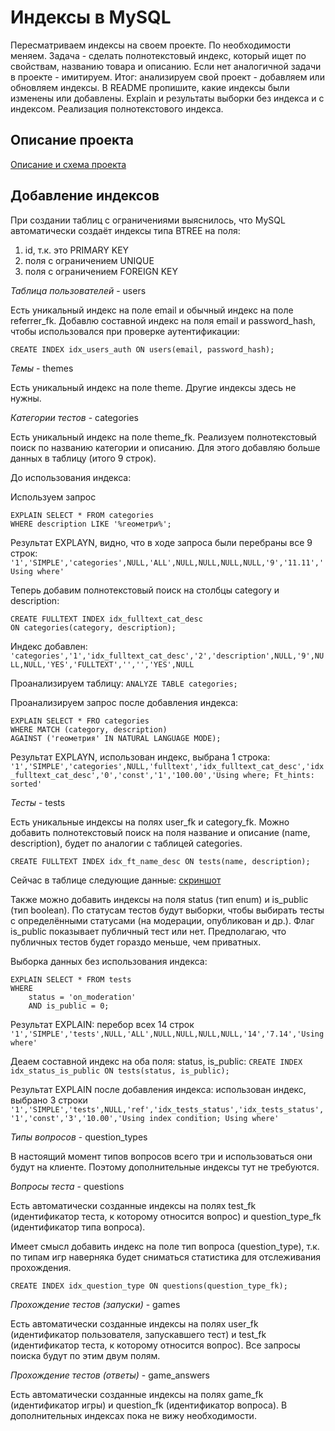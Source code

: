 # Индексы в MySQL

Пересматриваем индексы на своем проекте. По необходимости меняем.
Задача - сделать полнотекстовый индекс, который ищет по свойствам, названию товара и описанию. 
Если нет аналогичной задачи в проекте - имитируем.
Итог: анализируем свой проект - добавляем или обновляем индексы.
В README пропишите, какие индексы были изменены или добавлены.
Explain и результаты выборки без индекса и с индексом.
Реализация полнотекстового индекса.

## Описание проекта

[Описание и схема проекта](22_task_new.md)

## Добавление индексов

При создании таблиц с ограничениями выяснилось, что MySQL автоматически создаёт индексы типа BTREE на поля:
1. id, т.к. это PRIMARY KEY
1. поля с ограничением UNIQUE
1. поля с ограничением FOREIGN KEY

*Таблица пользователей* - users

Есть уникальный индекс на поле email и обычный индекс на поле referrer_fk.
Добавлю составной индекс на поля email и password_hash, чтобы использовался при проверке аутентификации:

`CREATE INDEX idx_users_auth ON users(email, password_hash);`

*Темы* - themes

Есть уникальный индекс на поле theme.
Другие индексы здесь не нужны.

*Категории тестов* - categories

Есть уникальный индекс на поле theme_fk.
Реализуем полнотекстовый поиск по названию категории и описанию.
Для этого добавляю больше данных в таблицу (итого 9 строк).

До использования индекса:

Используем запрос
```
EXPLAIN SELECT * FROM categories
WHERE description LIKE '%геометри%';
```

Результат EXPLAYN, видно, что в ходе запроса были перебраны все 9 строк:
`'1','SIMPLE','categories',NULL,'ALL',NULL,NULL,NULL,NULL,'9','11.11','Using where'`

Теперь добавим полнотекстовый поиск на столбцы category и description:
```
CREATE FULLTEXT INDEX idx_fulltext_cat_desc 
ON categories(category, description);
```

Индекс добавлен:
`'categories','1','idx_fulltext_cat_desc','2','description',NULL,'9',NULL,NULL,'YES','FULLTEXT','','','YES',NULL`

Проанализируем таблицу:
`ANALYZE TABLE categories;`

Проанализируем запрос после добавления индекса:
```
EXPLAIN SELECT * FRO categories
WHERE MATCH (category, description) 
AGAINST ('геометрия' IN NATURAL LANGUAGE MODE);
```

Результат EXPLAYN, использован индекс, выбрана 1 строка:
`'1','SIMPLE','categories',NULL,'fulltext','idx_fulltext_cat_desc','idx_fulltext_cat_desc','0','const','1','100.00','Using where; Ft_hints: sorted'`

*Тесты* - tests

Есть уникальные индексы на полях user_fk и category_fk.
Можно добавить полнотекстовый поиск на поля название и описание (name, description), будет по аналогии с таблицей categories.

`CREATE FULLTEXT INDEX idx_ft_name_desc ON tests(name, description);`

Сейчас в таблице следующие данные: [скриншот](/images/tests_table.jpg)

Также можно добавить индексы на поля status (тип enum) и is_public (тип boolean).
По статусам тестов будут выборки, чтобы выбирать тесты с определёнными статусами (на модерации, опубликован и др.).
Флаг is_public показывает публичный тест или нет. Предполагаю, что публичных тестов будет гораздо меньше, чем приватных.

Выборка данных без использования индекса:

```
EXPLAIN SELECT * FROM tests 
WHERE 
	status = 'on_moderation'
    AND is_public = 0;
```

Результат EXPLAIN: перебор всех 14 строк
`'1','SIMPLE','tests',NULL,'ALL',NULL,NULL,NULL,NULL,'14','7.14','Using where'`

Деаем составной индекс на оба поля: status, is_public:
`CREATE INDEX idx_status_is_public ON tests(status, is_public);` 

Результат EXPLAIN после добавления индекса: использован индекс, выбрано 3 строки
`'1','SIMPLE','tests',NULL,'ref','idx_tests_status','idx_tests_status','1','const','3','10.00','Using index condition; Using where'`

*Типы вопросов* - question_types

В настоящий момент типов вопросов всего три и использоваться они будут на клиенте. Поэтому дополнительные индексы тут не требуются.

*Вопросы теста* - questions

Есть автоматически созданные индексы на полях test_fk (идентификатор теста, к которому относится вопрос) и question_type_fk (идентификатор типа вопроса).

Имеет смысл добавить индекс на поле тип вопроса (question_type), т.к. по типам игр наверняка будет сниматься статистика для отслеживания прохождения.

`CREATE INDEX idx_question_type ON questions(question_type_fk);`

*Прохождение тестов (запуски)* - games

Есть автоматически созданные индексы на полях user_fk (идентификатор пользователя, запускавшего тест) и test_fk (идентификатор теста, к которому относится вопрос). Все запросы поиска будут по этим двум полям.

*Прохождение тестов (ответы)* - game_answers

Есть автоматически созданные индексы на полях game_fk (идентификатор игры) и question_fk (идентификатор вопроса).
В дополнительных индексах пока не вижу необходимости.
